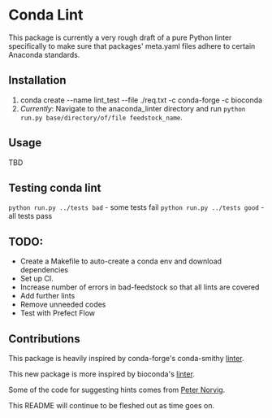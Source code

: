 # Conda Lint

This package is currently a very rough draft of a pure Python linter specifically to make sure
that packages' meta.yaml files adhere to certain Anaconda standards.

## Installation
1. conda create --name lint_test --file ./req.txt -c conda-forge -c bioconda
2. *Currently*: Navigate to the anaconda_linter directory and run `python run.py base/directory/of/file feedstock_name`.

## Usage
TBD

## Testing conda lint

`python run.py ../tests bad` - some tests fail
`python run.py ../tests good` - all tests pass

## TODO:
- Create a Makefile to auto-create a conda env and download dependencies
- Set up CI.
- Increase number of errors in bad-feedstock so that all lints are covered
- Add further lints
- Remove unneeded codes
- Test with Prefect Flow

## Contributions
This package is heavily inspired by conda-forge's conda-smithy [linter](https://github.com/conda-forge/conda-smithy/blob/5deae3b50c88eaf16a1514288b4dba8fe02dbf72/conda_smithy/lint_recipe.py).

This new package is more inspired by bioconda's [linter](https://github.com/bioconda/bioconda-utils/blob/master/bioconda_utils/lint/__init__.py).

Some of the code for suggesting hints comes from [Peter Norvig](http://norvig.com/spell-correct.html).

This README will continue to be fleshed out as time goes on.

